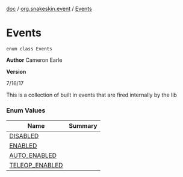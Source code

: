 [doc](../../index.md) / [org.snakeskin.event](../index.md) / [Events](./index.md)

# Events

`enum class Events`

**Author**
Cameron Earle

**Version**

7/16/17




This is a collection of built in events that are fired internally by the lib

### Enum Values

| Name | Summary |
|---|---|
| [DISABLED](-d-i-s-a-b-l-e-d.md) |  |
| [ENABLED](-e-n-a-b-l-e-d.md) |  |
| [AUTO_ENABLED](-a-u-t-o_-e-n-a-b-l-e-d.md) |  |
| [TELEOP_ENABLED](-t-e-l-e-o-p_-e-n-a-b-l-e-d.md) |  |
